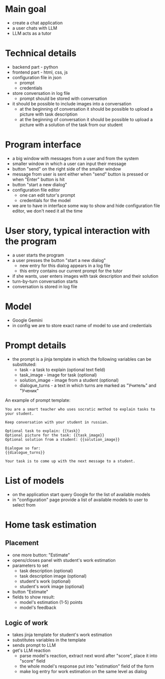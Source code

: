 # Main goal

* create a chat application
* a user chats with LLM
* LLM acts as a tutor

# Technical details

* backend part - python
* frontend part - html, css, js
* configuration file in json
  * prompt
  * credentials
* store conversation in log file
  * prompt should be stored with conversation
* it should be possible to include images into a conversation
  * at the beginning of conversation it should be possible to upload a picture with task description
  * at the beginning of conversation it should be possible to upload a picture with a solution of the task from our student

# Program interface

* a big window with messages from a user and from the system
* smaller window in which a user can input their message
* button "send" on the right side of the smaller window
* message from user is sent either when "send" button is pressed or when "Enter" button is hit
* button "start a new dialog"
* configuration file editor
  * one can edit tutor's prompt
  * credentials for the model
* we are to have in interface some way to show and hide configuration file editor, we don't need it all the time  

# User story, typical interaction with the program

* a user starts the program
* a user presses the button "start a new dialog"
  * new entry for this dialog appears in a log file
  * this entry contains our current prompt for the tutor
* if she wants, user enters images with task description and their solution
* turn-by-turn conversation starts
* conversation is stored in log file

# Model

* Google Gemini
* in config we are to store exact name of model to use and credentials

# Prompt details

* the prompt is a jinja template in which the following variables can be substituted:
  * task - a task to explain (optional text field)
  * task_image - image for task (optional)
  * solution_image - image from a student (optional)
  * dialogue_turns - a text in which turns are marked as "Учитель" and "Ученик"


An example of prompt template:
```
You are a smart teacher who uses socratic method to explain tasks to your student.

Keep conversation with your student in russian.

Optional task to explain: {{task}}
Optional picture for the task: {{task_image}}
Optional solution from a student: {{solution_image}}

Dialogue so far:
{{dialogue_turns}}

Your task is to come up with the next message to a student.

```

# List of models
* on the application start query Google for the list of available models
* in "configuration" page provide a list of available models to user to select from


# Home task estimation

## Placement
* one more button: "Estimate"
* opens/closes panel with student's work estimation
* parameters to set
  * task description (optional)
  * task description image (optional)
  * student's work (optional)
  * student's work image (optional)
* button "Estimate"
* fields to show result:
  * model's estimation (1-5) points
  * model's feedback


## Logic of work
* takes jinja template for student's work estimation
* substitutes variables in the template
* sends prompt to LLM
* get's LLM reaction
  * parse model's reaction, extract next word after "score", place it into "score" field
  * the whole model's response put into "estimation" field of the form
  * make log entry for work estimation on the same level as dialog 